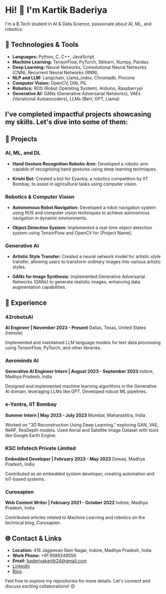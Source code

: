 # Hi! 👋 I'm Kartik Baderiya

I'm a B.Tech student in AI & Data Science, passionate about AI, ML, and robotics. 

## 🔧 Technologies & Tools
- **Languages:** Python, C, C++, JavaScript
- **Machine Learning:** TensorFlow, PyTorch, Sklearn, Numpy, Pandas
- **Deep Learning:** Neural Networks, Convolutional Neural Networks (CNN), Recurrent Neural Networks (RNN), 
- **NLP and LLM:** Langchain, Llama_index, Chromadb, Pincone
- **Computer Vision:** OpenCV, Dlib, PIL
- **Robotics:** ROS (Robot Operating System), Arduino, Raspberrypi 
- **Generative AI:** GANs (Generative Adversarial Networks), VAEs (Variational Autoencoders), LLMs (Bert, GPT, Llama)

## I've completed impactful projects showcasing my skills. Let's dive into some of them:

## 🚀 Projects

### AI, ML, and DL
- **Hand Gesture Recognition Robotic Arm:** Developed a robotic arm capable of recognizing hand gestures using deep learning techniques.

- **Krishi Bot:** Created a bot for Eyantra, a robotics competition by IIT Bombay, to assist in agricultural tasks using computer vision.

### Robotics & Computer Vision
- **Autonomous Robot Navigation:** Developed a robot navigation system using ROS and computer vision techniques to achieve autonomous navigation in dynamic environments.

- **Object Detection System:** Implemented a real-time object detection system using TensorFlow and OpenCV for [Project Name].

### Generative AI
- **Artistic Style Transfer:** Created a neural network model for artistic style transfer, allowing users to transform ordinary images into various artistic styles.

- **GANs for Image Synthesis:** Implemented Generative Adversarial Networks (GANs) to generate realistic images, enhancing data augmentation capabilities.

## 💼 Experience

### 42robotsAI
**AI Engineer | November 2023 - Present**
Dallas, Texas, United States (remote)

Implemented and maintained LLM language models for text data processing using TensorFlow, PyTorch, and other libraries.

### Aerominds AI
**Generative AI Engineer Intern | August 2023 - September 2023**
Indore, Madhya Pradesh, India

Designed and implemented machine learning algorithms in the Generative AI domain, leveraging LLMs like GPT. Developed robust ML pipelines.

### e-Yantra, IIT Bombay
**Summer Intern | May 2023 - July 2023**
Mumbai, Maharashtra, India

Worked on "3D Reconstruction Using Deep Learning," exploring GAN, VAE, NeRF, ResDepth models. Used Aerial and Satellite Image Dataset with tools like Google Earth Engine.

### KSC Infotech Private Limited
**Embedded Developer | February 2023 - May 2023**
Dewas, Madhya Pradesh, India

Contributed as an embedded system developer, creating automation and IoT-based systems.

### Curosapien
**Web Content Writer | February 2021 - October 2022**
Indore, Madhya Pradesh, India

Contributed articles related to Machine Learning and robotics on the technical blog, Curosapien.

## 🌐 Contact & Links
- **Location:** 416 Jagjeevan Ram Nagar, Indore, Madhya Pradesh, India
- **Work Phone:** +91 9589248556
- **Email:** baderiyakartik24@gmail.com
- [LinkedIn](https://www.linkedin.com/in/kartikbaderiya)
- [Blog](https://curosapien.blogspot.com/)

Feel free to explore my repositories for more details. Let's connect and discuss exciting collaborations! 😊

